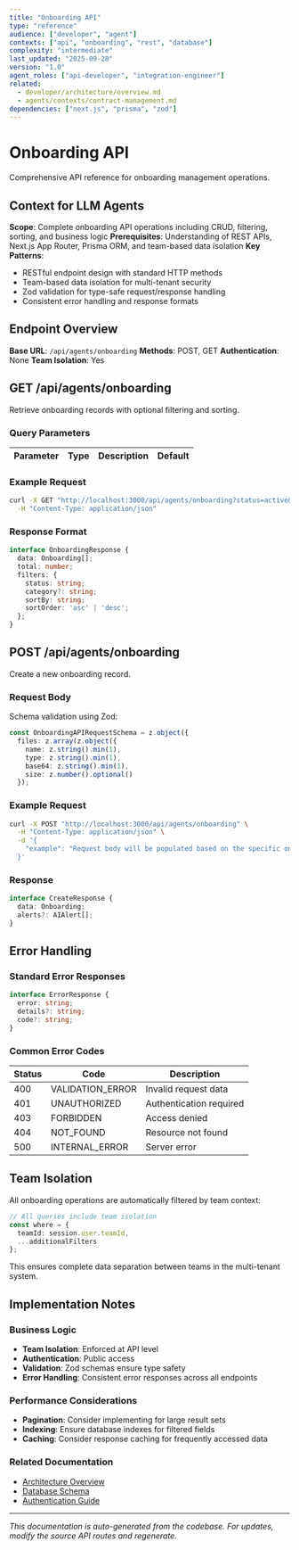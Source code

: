 ```yaml
---
title: "Onboarding API"
type: "reference"
audience: ["developer", "agent"]
contexts: ["api", "onboarding", "rest", "database"]
complexity: "intermediate"
last_updated: "2025-09-28"
version: "1.0"
agent_roles: ["api-developer", "integration-engineer"]
related:
  - developer/architecture/overview.md
  - agents/contexts/contract-management.md
dependencies: ["next.js", "prisma", "zod"]
---
```


# Onboarding API

Comprehensive API reference for onboarding management operations.

## Context for LLM Agents

**Scope**: Complete onboarding API operations including CRUD, filtering, sorting, and business logic
**Prerequisites**: Understanding of REST APIs, Next.js App Router, Prisma ORM, and team-based data isolation
**Key Patterns**:
- RESTful endpoint design with standard HTTP methods
- Team-based data isolation for multi-tenant security
- Zod validation for type-safe request/response handling
- Consistent error handling and response formats


## Endpoint Overview

**Base URL**: `/api/agents/onboarding`
**Methods**: POST, GET
**Authentication**: None
**Team Isolation**: Yes


## GET /api/agents/onboarding

Retrieve onboarding records with optional filtering and sorting.

### Query Parameters

| Parameter | Type | Description | Default |
|-----------|------|-------------|---------|


### Example Request

```bash
curl -X GET "http://localhost:3000/api/agents/onboarding?status=active&sortBy=createdAt&sortOrder=desc" \
  -H "Content-Type: application/json"
```

### Response Format

```typescript
interface OnboardingResponse {
  data: Onboarding[];
  total: number;
  filters: {
    status: string;
    category?: string;
    sortBy: string;
    sortOrder: 'asc' | 'desc';
  };
}
```



## POST /api/agents/onboarding

Create a new onboarding record.

### Request Body


Schema validation using Zod:

```typescript
const OnboardingAPIRequestSchema = z.object({
  files: z.array(z.object({
    name: z.string().min(1),
    type: z.string().min(1),
    base64: z.string().min(1),
    size: z.number().optional()
  });
```


### Example Request

```bash
curl -X POST "http://localhost:3000/api/agents/onboarding" \
  -H "Content-Type: application/json" \
  -d '{
    "example": "Request body will be populated based on the specific onboarding schema"
  }'
```

### Response

```typescript
interface CreateResponse {
  data: Onboarding;
  alerts?: AIAlert[];
}
```






## Error Handling

### Standard Error Responses

```typescript
interface ErrorResponse {
  error: string;
  details?: string;
  code?: string;
}
```

### Common Error Codes

| Status | Code | Description |
|--------|------|-------------|
| 400 | VALIDATION_ERROR | Invalid request data |
| 401 | UNAUTHORIZED | Authentication required |
| 403 | FORBIDDEN | Access denied |
| 404 | NOT_FOUND | Resource not found |
| 500 | INTERNAL_ERROR | Server error |


## Team Isolation

All onboarding operations are automatically filtered by team context:

```typescript
// All queries include team isolation
const where = {
  teamId: session.user.teamId,
  ...additionalFilters
};
```

This ensures complete data separation between teams in the multi-tenant system.


## Implementation Notes

### Business Logic
- **Team Isolation**: Enforced at API level
- **Authentication**: Public access
- **Validation**: Zod schemas ensure type safety
- **Error Handling**: Consistent error responses across all endpoints

### Performance Considerations
- **Pagination**: Consider implementing for large result sets
- **Indexing**: Ensure database indexes for filtered fields
- **Caching**: Consider response caching for frequently accessed data

### Related Documentation
- [Architecture Overview](../../developer/architecture/overview.md)
- [Database Schema](../../developer/architecture/database.md)
- [Authentication Guide](../../developer/authentication.md)

---

*This documentation is auto-generated from the codebase. For updates, modify the source API routes and regenerate.*